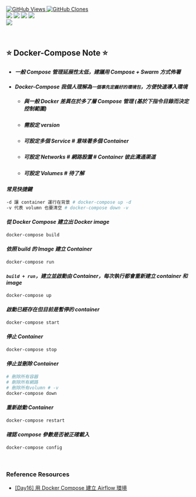 <a href='https://github.com/Junwu0615/Airflow-Template'><img alt='GitHub Views' src='https://views.whatilearened.today/views/github/Junwu0615/Airflow-Template.svg'> 
<a href='https://github.com/Junwu0615/Airflow-Template'><img alt='GitHub Clones' src='https://img.shields.io/badge/dynamic/json?color=success&label=Clone&query=count_total&url=https://gist.githubusercontent.com/Junwu0615/c7cc2b44b987253f9efcf042e839837e/raw/Airflow-Template_clone.json&logo=github'> <br>
[![](https://img.shields.io/badge/Project-Apache_Airflow-blue.svg?style=plastic)](https://github.com/Junwu0615/Airflow-Template) 
[![](https://img.shields.io/badge/Project-Docker-blue.svg?style=plastic)](https://github.com/Junwu0615/Airflow-Template) 
[![](https://img.shields.io/badge/Language-Python_3.12.0-blue.svg?style=plastic)](https://www.python.org/)
[![](https://img.shields.io/badge/Operating_System-Windows_10-blue.svg?style=plastic)](https://www.microsoft.com/zh-tw/software-download/windows10) <br>
[![](https://img.shields.io/badge/Package-Apache_Airflow_2.10.4-green.svg?style=plastic)](https://pypi.org/project/apache-airflow/)

<br>

## ⭐ Docker-Compose Note ⭐

- #### *一般 Compose 管理延展性太低，建議用 Compose + Swarm 方式佈署*
- #### *Docker-Compose 我個人理解為`一個事先定義好的環境包`，方便快速導入環境*
  - ##### 與一般 Docker 差異在於多了層 Compose 管理 (基於下指令目錄而決定控制範圍)
  - ##### 需設定 version
  - ##### 可設定多個 Service # 意味著多個 Container
  - ##### 可設定 Networks # 網路設置 # Container 彼此溝通渠道
  - ##### 可設定 Volumes # 待了解

#### *常見快捷鍵*
```bash
-d 讓 container 運行在背景 # docker-compose up -d
-v 代表 volumn 也要清空 # docker-compose down -v
```

#### *從 Docker Compose 建立出 Docker image*
```bash
docker-compose build
```

#### *依照 build 的 Image 建立 Container*
```bash
docker-compose run
```

#### *`build + run`，建立並啟動由 Container，每次執行都會重新建立 container 和 image*
```bash
docker-compose up
```

#### *啟動已經存在但目前是暫停的 container*
```bash
docker-compose start
```

#### *停止 Container*
```bash
docker-compose stop	
```

#### *停止並刪除 Container*
```bash
# 刪除所有容器
# 刪除所有網路
# 刪除所有volumn # -v
docker-compose down
```

#### *重新啟動 Container*
```bash
docker-compose restart
```

#### *確認 compose 參數是否被正確載入*
```bash
docker-compose config
```

<br>

### Reference Resources
-  [[Day16] 用 Docker Compose 建立 Airflow 環境](https://ithelp.ithome.com.tw/articles/10331507)